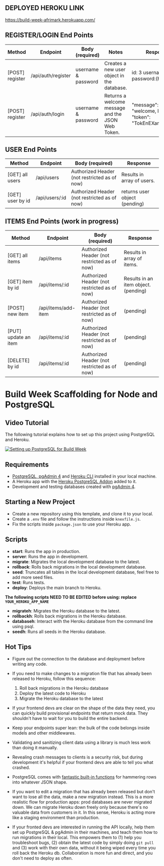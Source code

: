 ## DEPLOYED HEROKU LINK
https://build-week-afrimark.herokuapp.com/

## REGISTER/LOGIN End Points
| Method  | Endpoint | Body (required) | Notes | Response  |
| ------------- | ------------- | -------------  | -------------  | -------------  |
| [POST] register  | /api/auth/register | username & password  | Creates a new user object in the database. |  id: 3 username:lupita password:(hashed) |
| [POST] register  | /api/auth/login  | username & password  | Returns a welcome message and the JSON Web Token. |  "message": "welcome, lupita", "token": "TokEnEXamPle1234" |

## USER End Points
| Method  | Endpoint | Body (required)| Response  |
| ------------- | ------------- | -------------  | -------------  | 
| [GET] all users  | /api/users | Authorized Header (not restricted as of now) | Results in array of users. | 
| [GET] user by id  | /api/users/:id | Authorized Header (not restricted as of now) | returns user object (pending) | 

## ITEMS End Points (work in progress)
| Method  | Endpoint | Body (required)| Response  |
| ------------- | ------------- | -------------  | -------------  | 
| [GET] all items  | /api/items | Authorized Header (not restricted as of now) | Results in array of items. | 
| [GET] item by id  | /api/items/:id | Authorized Header (not restricted as of now) | Results in an item object. (pending) | 
| [POST] new item  | /api/items/add-item | Authorized Header (not restricted as of now) | (pending) | 
| [PUT] update an item  | /api/items/:id | Authorized Header (not restricted as of now) | (pending) | 
| [DELETE] by id  | /api/items/:id | Authorized Header (not restricted as of now) | (pending) | 


# Build Week Scaffolding for Node and PostgreSQL

## Video Tutorial

The following tutorial explains how to set up this project using PostgreSQL and Heroku.

[![Setting up PostgreSQL for Build Week](https://img.youtube.com/vi/kTO_tf4L23I/maxresdefault.jpg)](https://www.youtube.com/watch?v=kTO_tf4L23I)

## Requirements

- [PostgreSQL, pgAdmin 4](https://www.postgresql.org/download/) and [Heroku CLI](https://devcenter.heroku.com/articles/heroku-cli) installed in your local machine.
- A Heroku app with the [Heroku PostgreSQL Addon](https://devcenter.heroku.com/articles/heroku-postgresql#provisioning-heroku-postgres) added to it.
- Development and testing databases created with [pgAdmin 4](https://www.pgadmin.org/docs/pgadmin4/4.29/database_dialog.html).

## Starting a New Project

- Create a new repository using this template, and clone it to your local.
- Create a `.env` file and follow the instructions inside `knexfile.js`.
- Fix the scripts inside `package.json` to use your Heroku app.

## Scripts

- **start**: Runs the app in production.
- **server**: Runs the app in development.
- **migrate**: Migrates the local development database to the latest.
- **rollback**: Rolls back migrations in the local development database.
- **seed**: Truncates all tables in the local development database, feel free to add more seed files.
- **test**: Runs tests.
- **deploy**: Deploys the main branch to Heroku.

**The following scripts NEED TO BE EDITED before using: replace `YOUR_HEROKU_APP_NAME`**

- **migrateh**: Migrates the Heroku database to the latest.
- **rollbackh**: Rolls back migrations in the Heroku database.
- **databaseh**: Interact with the Heroku database from the command line using psql.
- **seedh**: Runs all seeds in the Heroku database.

## Hot Tips

- Figure out the connection to the database and deployment before writing any code.

- If you need to make changes to a migration file that has already been released to Heroku, follow this sequence:

  1. Roll back migrations in the Heroku database
  2. Deploy the latest code to Heroku
  3. Migrate the Heroku database to the latest

- If your frontend devs are clear on the shape of the data they need, you can quickly build provisional endpoints that return mock data. They shouldn't have to wait for you to build the entire backend.

- Keep your endpoints super lean: the bulk of the code belongs inside models and other middlewares.

- Validating and sanitizing client data using a library is much less work than doing it manually.

- Revealing crash messages to clients is a security risk, but during development it's helpful if your frontend devs are able to tell you what crashed.

- PostgreSQL comes with [fantastic built-in functions](https://hashrocket.com/blog/posts/faster-json-generation-with-postgresql) for hammering rows into whatever JSON shape.

- If you want to edit a migration that has already been released but don't want to lose all the data, make a new migration instead. This is a more realistic flow for production apps: prod databases are never migrated down. We can migrate Heroku down freely only because there's no valuable data from customers in it. In this sense, Heroku is acting more like a staging environment than production.

- If your fronted devs are interested in running the API locally, help them set up PostgreSQL & pgAdmin in their machines, and teach them how to run migrations in their local. This empowers them to (1) help you troubleshoot bugs, (2) obtain the latest code by simply doing `git pull` and (3) work with their own data, without it being wiped every time you roll back the Heroku db. Collaboration is more fun and direct, and you don't need to deploy as often.
